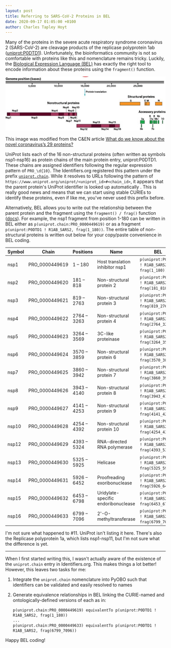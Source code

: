 ```yaml
---
layout: post
title: Referring to SARS-CoV-2 Proteins in BEL
date: 2020-09-17 01:05:00 +0100
author: Charles Tapley Hoyt
---
```

Many of the proteins in the severe acute respiratory syndrome coronavirus 2 (SARS-CoV-2)
are cleavage products of the replicase polyprotein 1ab ([uniprot:P0DTD1](https://identifiers.org/uniprot:P0DTD1)).
Unfortunately, the bioinformatics community is not so comfortable with proteins
like this and nomenclature remains tricky. Luckily, the [Biological Expression Language (BEL)](https://biological-expression-language.github.io)
has exactly the right tool to encode information about these proteins using the `fragment()` function.

![SARS-CoV-2 Genome](/img/sars-cov-2-genome.jpeg)

This image was modified from the C&EN article [What do we know about the novel coronavirus’s 29 proteins?](https://cen.acs.org/biological-chemistry/infectious-disease/know-novel-coronaviruss-29-proteins/98/web/2020/04)

UniProt lists each of the 16 non-structural proteins (often written as symbols nsp1-nsp16) as protein chains
of the main protein entry, uniprot:P0DTD1. These chains are assigned identifiers
following the regular expression pattern of `PRO_\d{10}`. The Identifiers.org registered this pattern
under the prefix [`uniprot.chain`](https://registry.identifiers.org/registry/uniprot.chain). While it resolves
to URLs following the pattern of `https://www.uniprot.org/uniprot/<uniprot_id>#<chain_id>`, it appears that the
parent protein's UniProt identifier is looked up automatically . This is really good news and means that we can
start using stable CURIEs to identify these proteins, even if like me, you've never used this prefix before.

Alternatively, BEL allows you to write out the relationship between the parent protein and the
fragment using the `fragment() / frag()` function ([docs](https://biological-expression-language.github.io/entities/physical/#protein-fragments)).
For example, the nsp1 fragment from position 1-180 can be written in BEL either as
`p(uniprot.chain:PRO_0000449619)` or as a fragment `p(uniprot:P0DTD1 ! R1AB_SARS2, frag(1_180))`.
The entire table of non-structural proteins is written out below for your copy/paste convenience
in BEL coding.

| Symbol  | Chain          | Positions   | Name                                  | BEL
| ------- | -------------- | ----------- | ------------------------------------- | ------------------------------------------------- |
| nsp1    | PRO_0000449619 | 1 – 180     | Host translation inhibitor nsp1       | `p(uniprot:P0DTD1 ! R1AB_SARS2, frag(1_180))`     |
| nsp2    | PRO_0000449620 | 181 – 818   | Non-structural protein 2              | `p(uniprot:P0DTD1 ! R1AB_SARS2, frag(181_818))`   |
| nsp3    | PRO_0000449621 | 819 – 2763  | Non-structural protein 3              | `p(uniprot:P0DTD1 ! R1AB_SARS2, frag(819_2763))`  |
| nsp4    | PRO_0000449622 | 2764 – 3263 | Non-structural protein 4              | `p(uniprot:P0DTD1 ! R1AB_SARS2, frag(2764_3263))` |
| nsp5    | PRO_0000449623 | 3264 – 3569 | 3C-like proteinase                    | `p(uniprot:P0DTD1 ! R1AB_SARS2, frag(3264_3569))` |
| nsp6    | PRO_0000449624 | 3570 – 3859 | Non-structural protein 6              | `p(uniprot:P0DTD1 ! R1AB_SARS2, frag(3570_3859))` |
| nsp7    | PRO_0000449625 | 3860 – 3942 | Non-structural protein 7              | `p(uniprot:P0DTD1 ! R1AB_SARS2, frag(3860_3942))` |
| nsp8    | PRO_0000449626 | 3943 – 4140 | Non-structural protein 8              | `p(uniprot:P0DTD1 ! R1AB_SARS2, frag(3943_4140))` |
| nsp9    | PRO_0000449627 | 4141 – 4253 | Non-structural protein 9              | `p(uniprot:P0DTD1 ! R1AB_SARS2, frag(4141_4253))` |
| nsp10   | PRO_0000449628 | 4254 – 4392 | Non-structural protein 10             | `p(uniprot:P0DTD1 ! R1AB_SARS2, frag(4254_4392))` |
| nsp12   | PRO_0000449629 | 4393 – 5324 | RNA-directed RNA polymerase           | `p(uniprot:P0DTD1 ! R1AB_SARS2, frag(4393_5324))` |
| nsp13   | PRO_0000449630 | 5325 – 5925 | Helicase                              | `p(uniprot:P0DTD1 ! R1AB_SARS2, frag(5325_5925))` |
| nsp14   | PRO_0000449631 | 5926 – 6452 | Proofreading exoribonuclease          | `p(uniprot:P0DTD1 ! R1AB_SARS2, frag(5926_6452))` |
| nsp15   | PRO_0000449632 | 6453 – 6798 | Uridylate-specific endoribonuclease   | `p(uniprot:P0DTD1 ! R1AB_SARS2, frag(6453_6798))` |
| nsp16   | PRO_0000449633 | 6799 – 7096 | 2'-O-methyltransferase                | `p(uniprot:P0DTD1 ! R1AB_SARS2, frag(6799_7096))` |

I'm not sure what happened to #11. UniProt isn't listing it here. There's also
the Replicase polyprotein 1a, which lists nsp1-nsp11, but I'm not sure what the difference
is yet.

---

When I first started writing this, I wasn't actually aware of the existence of the `uniprot.chain` entry
in Identifiers.org. This makes things a lot better! However, this leaves two tasks for me:

1. Integrate the `uniprot.chain` nomenclature into PyOBO such that identifiers can be validated and
   easily resolved to names
2. Generate equivalence relationships in BEL linking the CURIE-named and ontologically-defined versions of each
   as in:

    ```
    p(uniprot.chain:PRO_0000449619) equivalentTo p(uniprot:P0DTD1 ! R1AB_SARS2, frag(1_180))
    ...
    p(uniprot.chain:PRO_0000449633) equivalentTo p(uniprot:P0DTD1 ! R1AB_SARS2, frag(6799_7096))
    ```

Happy BEL coding!
